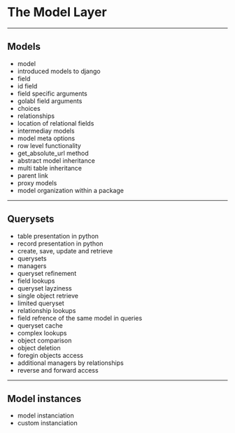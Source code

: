 <!-- bg=white fg=black -->

# The Model Layer

---

## Models

- model
- introduced models to django
- field
- id field
- field specific arguments
- golabl field arguments
- choices
- relationships
- location of relational fields
- intermediay models
- model meta options
- row level functionality
- get_absolute_url method
- abstract model inheritance
- multi table inheritance
- parent link
- proxy models
- model organization within a package

---

## Querysets

- table presentation in python
- record presentation in python
- create, save, update and retrieve
- querysets
- managers
- queryset refinement
- field lookups
- queryset layziness
- single object retrieve
- limited queryset
- relationship lookups
- field refrence of the same model in queries
- queryset cache
- complex lookups
- object comparison
- object deletion
- foregin objects access
- additional managers by relationships
- reverse and forward access

---

## Model instances

- model instanciation
- custom instanciation
